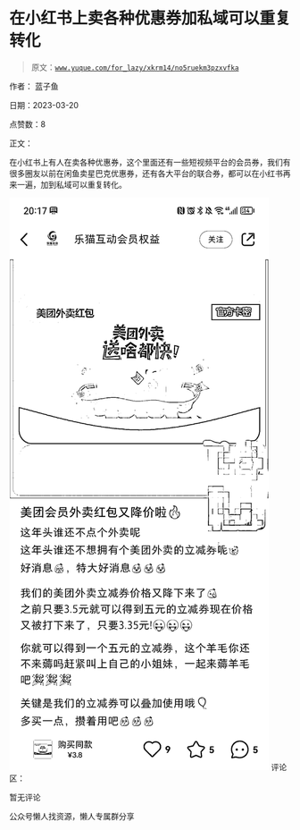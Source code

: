 # 在小红书上卖各种优惠券加私域可以重复转化

> 原文：[`www.yuque.com/for_lazy/xkrm14/no5ruekm3pzxvfka`](https://www.yuque.com/for_lazy/xkrm14/no5ruekm3pzxvfka)



作者： 蓝子鱼



日期：2023-03-20



点赞数：8

<ne-card data-card-name="hr" data-card-type="block" id="rCInG" data-event-boundary="card">

正文：



在小红书上有人在卖各种优惠券，这个里面还有一些短视频平台的会员券，我们有很多圈友以前在闲鱼卖星巴克优惠券，还有各大平台的联合券，都可以在小红书再来一遍，加到私域可以重复转化。



<ne-card data-card-name="image" data-card-type="inline" id="eL4bS" data-event-boundary="card">![](img/805494e94a94559d44030b0aa027b624.png)  <ne-card data-card-name="hr" data-card-type="block" id="xhWtV" data-event-boundary="card"><ne-p id="u07130e00" data-lake-id="u07130e00">评论区：



暂无评论

<ne-card data-card-name="hr" data-card-type="block" id="obkoz" data-event-boundary="card">

公众号懒人找资源，懒人专属群分享

</ne-card></ne-card></ne-card></ne-p></ne-card>